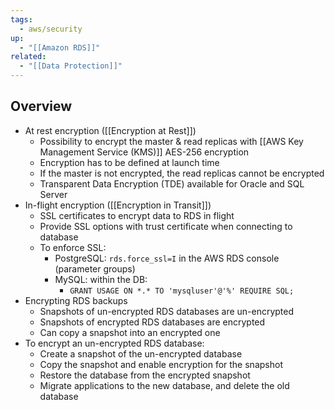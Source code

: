 ```yaml
---
tags:
  - aws/security
up:
  - "[[Amazon RDS]]"
related:
  - "[[Data Protection]]"
---
```

## Overview

- At rest encryption ([[Encryption at Rest]])
	- Possibility to encrypt the master & read replicas with [[AWS Key Management Service (KMS)]] AES-256 encryption
	- Encryption has to be defined at launch time
	- If the master is not encrypted, the read replicas cannot be encrypted
	- Transparent Data Encryption (TDE) available for Oracle and SQL Server
- In-flight encryption ([[Encryption in Transit]])
	- SSL certificates to encrypt data to RDS in flight
	- Provide SSL options with trust certificate when connecting to database
	- To enforce SSL:
		- PostgreSQL: ``rds.force_ssl=I`` in the AWS RDS console (parameter groups)
		- MySQL: within the DB:
			- `GRANT USAGE ON *.* TO 'mysqluser'@'%' REQUIRE SQL;`
- Encrypting RDS backups
	- Snapshots of un-encrypted RDS databases are un-encrypted
	- Snapshots of encrypted RDS databases are encrypted
	- Can copy a snapshot into an encrypted one
- To encrypt an un-encrypted RDS database:
	- Create a snapshot of the un-encrypted database
	- Copy the snapshot and enable encryption for the snapshot
	- Restore the database from the encrypted snapshot
	- Migrate applications to the new database, and delete the old database